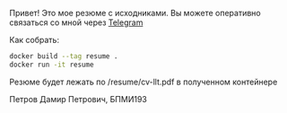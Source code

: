 Привет! Это мое резюме с исходниками. Вы можете оперативно связаться со мной через [Telegram](https://t.me/o442a4o3)

Как собрать:

```bash
docker build --tag resume .
docker run -it resume
```

Резюме будет лежать по /resume/cv-llt.pdf в полученном контейнере


Петров Дамир Петрович, БПМИ193
